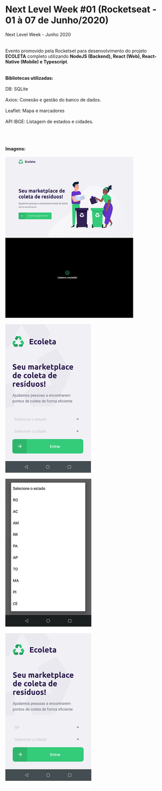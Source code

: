 # Next Level Week #01 (Rocketseat - 01 à 07 de Junho/2020)
Next Level Week - Junho 2020
<br><br><br>
Evento promovido pela Rocketset para desenvolvimento do projeto **ECOLETA** completo utilizando **NodeJS (Backend), React (Web), React-Native (Mobile) e Typescript**. 
<br><br><br>
<strong>Bibliotecas utilizadas:</strong>
<br><br>
DB: SQLite<br><br>
Axios: Conexão e gestão do banco de dados.<br><br>
Leaflet: Mapa e marcadores<br><br>
API IBGE: Listagem de estados e cidades.<br><br>
<br><br><br>
<strong>Imagens: </strong>
<br><br>
<img src="https://github.com/marcelosnts/next_level_week_jun_2020/blob/master/ecoleta.PNG" width="400" height="250"/>
<img src="https://github.com/marcelosnts/next_level_week_jun_2020/blob/master/ecoleta_concluido.PNG" width="400" height="250"/>
<br><br>
<img src="https://github.com/marcelosnts/next_level_week_jun_2020/blob/master/ecoleta_mobile_01.png" />
<img src="https://github.com/marcelosnts/next_level_week_jun_2020/blob/master/ecoleta_mobile_02.png" />
<img src="https://github.com/marcelosnts/next_level_week_jun_2020/blob/master/ecoleta_mobile_03.png" />